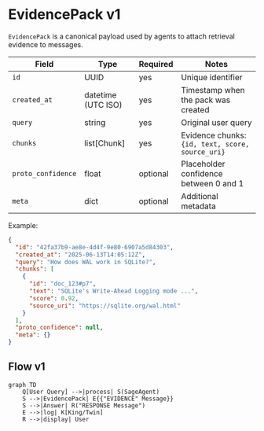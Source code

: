 # EvidencePack v1

`EvidencePack` is a canonical payload used by agents to attach retrieval evidence to messages.

| Field | Type | Required | Notes |
| ----- | ---- | -------- | ----- |
| `id` | UUID | yes | Unique identifier |
| `created_at` | datetime (UTC ISO) | yes | Timestamp when the pack was created |
| `query` | string | yes | Original user query |
| `chunks` | list[Chunk] | yes | Evidence chunks: `{id, text, score, source_uri}` |
| `proto_confidence` | float | optional | Placeholder confidence between 0 and 1 |
| `meta` | dict | optional | Additional metadata |

Example:

```json
{
  "id": "42fa37b9-ae8e-4d4f-9e80-6907a5d84303",
  "created_at": "2025-06-13T14:05:12Z",
  "query": "How does WAL work in SQLite?",
  "chunks": [
    {
      "id": "doc_123#p7",
      "text": "SQLite's Write-Ahead Logging mode ...",
      "score": 0.92,
      "source_uri": "https://sqlite.org/wal.html"
    }
  ],
  "proto_confidence": null,
  "meta": {}
}
```

## Flow v1

```mermaid
graph TD
    Q[User Query] -->|process| S(SageAgent)
    S -->|EvidencePack| E{{"EVIDENCE" Message}}
    S -->|Answer| R("RESPONSE Message")
    E -->|log| K[King/Twin]
    R -->|display| User
```
